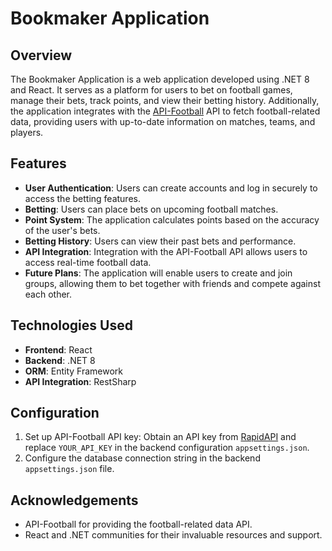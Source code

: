 # Bookmaker Application

## Overview

The Bookmaker Application is a web application developed using .NET 8 and React. It serves as a platform for users to bet on football games, manage their bets, track points, and view their betting history. Additionally, the application integrates with the [API-Football](https://rapidapi.com/api-sports/api/api-football) API to fetch football-related data, providing users with up-to-date information on matches, teams, and players.

## Features

- **User Authentication**: Users can create accounts and log in securely to access the betting features.
- **Betting**: Users can place bets on upcoming football matches.
- **Point System**: The application calculates points based on the accuracy of the user's bets.
- **Betting History**: Users can view their past bets and performance.
- **API Integration**: Integration with the API-Football API allows users to access real-time football data.
- **Future Plans**: The application will enable users to create and join groups, allowing them to bet together with friends and compete against each other.

## Technologies Used

- **Frontend**: React
- **Backend**: .NET 8
- **ORM**: Entity Framework
- **API Integration**: RestSharp


## Configuration

1. Set up API-Football API key: Obtain an API key from [RapidAPI](https://rapidapi.com/api-sports/api/api-football) and replace `YOUR_API_KEY` in the backend configuration `appsettings.json`.
2. Configure the database connection string in the backend `appsettings.json` file.

## Acknowledgements

- API-Football for providing the football-related data API.
- React and .NET communities for their invaluable resources and support.
